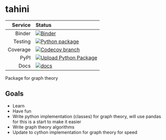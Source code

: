 # tahini

|Service|Status|
| -------------: | :---- |
| Binder         | [![Binder](https://mybinder.org/badge_logo.svg)](https://mybinder.org/v2/gh/tahini-dev/tahini/HEAD?filepath=examples%2Fsimple.ipynb)
| Testing        | [![Python package](https://github.com/tahini-dev/tahini/workflows/Python%20package/badge.svg)](https://github.com/tahini-dev/tahini/actions?query=workflow%3A%22Python+package%22) |
| Coverage       | [![Codecov branch](https://img.shields.io/codecov/c/github/tahini-dev/tahini/master.svg)](https://codecov.io/gh/tahini-dev/tahini) |
| PyPI           | [![Upload Python Package](https://github.com/tahini-dev/tahini/workflows/Upload%20Python%20Package/badge.svg)](https://pypi.org/project/tahini/) |
| Docs           | [![docs](https://github.com/tahini-dev/tahini/workflows/docs/badge.svg)](https://tahini-dev.github.io/tahini/) |

Package for graph theory

## Goals

- Learn
- Have fun
- Write python implementation (classes) for graph theory, will use pandas for this is a start to make it easier
- Write graph theory algorithms
- Update to cython implementation for graph theory for speed